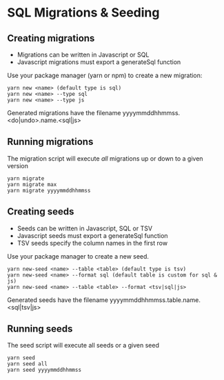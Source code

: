 # SQL Migrations & Seeding

## Creating migrations

- Migrations can be written in Javascript or SQL
- Javascript migrations must export a generateSql function

Use your package manager (yarn or npm) to create a new migration:

```
yarn new <name> (default type is sql)
yarn new <name> --type sql
yarn new <name> --type js
```

Generated migrations have the filename yyyymmddhhmmss.<do|undo>.name.<sql|js>


## Running migrations

The migration script will execute *all* migrations up or down to a given version

```
yarn migrate
yarn migrate max
yarn migrate yyyymmddhhmmss
```

## Creating seeds

- Seeds can be written in Javascript, SQL or TSV
- Javascript seeds must export a generateSql function
- TSV seeds specify the column names in the first row

Use your package manager to create a new seed.

```
yarn new-seed <name> --table <table> (default type is tsv)
yarn new-seed <name> --format sql (default table is custom for sql & js)
yarn new-seed <name> --table <table> --format <tsv|sql|js>
```
Generated seeds have the filename yyyymmddhhmmss.table.name.<sql|tsv|js>

## Running seeds

The seed script will execute all seeds or a given seed

```
yarn seed
yarn seed all
yarn seed yyyymmddhhmmss
```
